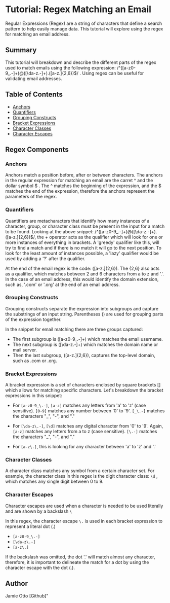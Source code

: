 # Tutorial: Regex Matching an Email

Regular Expressions (Regex) are a string of characters that define a search pattern to help easily manage data. This tutorial will explore using the regex for matching an email address. 

## Summary

This tutorial will breakdown and describe the different parts of the regex used to match emails using the following expression: /^([a-z0-9_\.-]+)@([\da-z\.-]+)\.([a-z\.]{2,6})$/ . Using regex can be useful for validating email addresses.

## Table of Contents

- [Anchors](#anchors)
- [Quantifiers](#quantifiers)
- [Grouping Constructs](#grouping-constructs)
- [Bracket Expressions](#bracket-expressions)
- [Character Classes](#character-classes)
- [Character Escapes](#character-escapes)

## Regex Components

### Anchors

Anchors match a position before, after or between characters. The anchors in the regular expression for matching an email are the carret ^ and the dollar symbol $ . The ^ matches the beginning of the expression, and the $ matches the end of the expression, therefore the anchors represent the parameters of the regex. 

### Quantifiers

Quantifiers are metacharacters that identify how many instances of a character, group, or character class must be present in the input for a match to be found. Looking at the above snippet: /^([a-z0-9_\.-]+)@([\da-z\.-]+)\.([a-z\.]{2,6})$/, the + operator acts as the qualifier which will look for one or more instances of everything in brackets. A 'greedy' qualifier like this, will try to find a match and if there is no match it will go to the next position. To look for the least amount of instances possible, a 'lazy' qualifier would be used by adding a '?' after the qualifier. 

At the end of the email regex is the code: ([a-z\.]{2,6}). The {2,6} also acts as a qualifier, which matches between 2 and 6 characters from a to z and '.'. In the case of an email address, this would identify the domain extension, such as, '.com' or '.org' at the end of an email address. 

### Grouping Constructs

Grouping constructs separate the expression into subgroups and capture the substrings of an input string. Parentheses () are used for grouping parts of the expression together. 

In the snippet for email matching there are three groups captured:

- The first subgroup is ([a-z0-9_\.-]+) which matches the email username. 
- The next subgroup is ([\da-z\.-]+) which matches the domain name or mail server. 
- Then the last subgroup, ([a-z\.]{2,6}), captures the top-level domain, such as .com or .org.

### Bracket Expressions

A bracket expression is a set of characters enclosed by square brackets [] which allows for matching specific characters. Let's breakdown the bracket expressions in this snippet:

- For `[a-z0-9_\.-]`, `[a-z]` matches any letters from 'a' to 'z' (case sensitive). `[0-9]` matches any number between '0' to '9'. `[_\.-]` matches the characters "_", "-", and "."

- For `[\da-z\.-]`, `[\d]` matches any digital character from '0' to '9'. Again, `[a-z]` matches any letters from a to z (case sensitive). `[\.-]` matches the characters "_", "-", and "."

- For `[a-z\.]`, this is looking for any character between 'a' to 'z' and '.'

### Character Classes

A character class matches any symbol from a certain character set. For example, the character class in this regex is the digit character class: `\d` , which matches any single digit between 0 to 9.

### Character Escapes

Character escapes are used when a character is needed to be used literally and are shown by a backslash `\`

In this regex, the character escape `\.` is used in each bracket expression to represent a literal dot (.)

- `[a-z0-9_\.-]`
- `[\da-z\.-]`
- `[a-z\.]`

If the backslash was omitted, the dot '.' will match almost any character, therefore, it is important to delineate the match for a dot by using the character escape with the dot (\.).

## Author

Jamie Otto
[Github]"